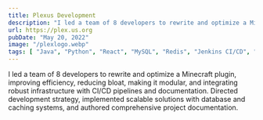 ```yaml
---
title: Plexus Development
description: "I led a team of 8 developers to rewrite and optimize a Minecraft plugin, improving efficiency, reducing bloat, making it modular, and integrating robust infrastructure with CI/CD pipelines and documentation. Directed development strategy, implemented scalable solutions with database and caching systems, and authored comprehensive project documentation."
url: https://plex.us.org
pubDate: "May 20, 2022"
image: "/plexlogo.webp"
tags: [ "Java", "Python", "React", "MySQL", "Redis", "Jenkins CI/CD", "Sonatype Nexus", "Agile", "SCRUM" ]
---
```


I led a team of 8 developers to rewrite and optimize a Minecraft plugin, improving efficiency, reducing bloat, making it
modular, and integrating robust infrastructure with CI/CD pipelines and documentation. Directed development strategy,
implemented scalable solutions with database and caching systems, and authored comprehensive project documentation.
